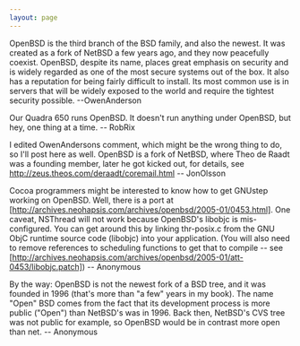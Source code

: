 ```yaml
---
layout: page
---
```


OpenBSD is the third branch of the BSD family, and also the newest.  It was created as a fork of NetBSD a few years ago, and they now peacefully coexist.  OpenBSD, despite its name, places great emphasis on security and is widely regarded as one of the most secure systems out of the box.  It also has a reputation for being fairly difficult to install.  Its most common use is in servers that will be widely exposed to the world and require the tightest security possible. --OwenAnderson

Our Quadra 650 runs OpenBSD. It doesn't run anything under OpenBSD, but hey, one thing at a time. -- RobRix

I edited OwenAnderson<nowiki/>s comment, which might be the wrong thing to do, so I'll post here as well. OpenBSD is a fork of NetBSD, where Theo de Raadt was a founding member, later he got kicked out, for details, see http://zeus.theos.com/deraadt/coremail.html -- JonOlsson

Cocoa programmers might be interested to know how to get GNUstep working on OpenBSD.  Well, there is a port at [http://archives.neohapsis.com/archives/openbsd/2005-01/0453.html].  One caveat, NSThread will not work because OpenBSD's libobjc is mis-configured.  You can get around this by linking thr-posix.c from the GNU ObjC runtime source code (libobjc) into your application.  (You will also need to remove references to scheduling functions to get that to compile -- see [http://archives.neohapsis.com/archives/openbsd/2005-01/att-0453/libobjc.patch])  -- Anonymous

By the way: OpenBSD is not the newest fork of a BSD tree, and it was founded in 1996 (that's more than "a few" years in my book).  The name "Open" BSD comes from the fact that its development process is more public ("Open") than NetBSD's was in 1996.  Back then, NetBSD's CVS tree was not public for example, so OpenBSD would be in contrast more open than net.  -- Anonymous
